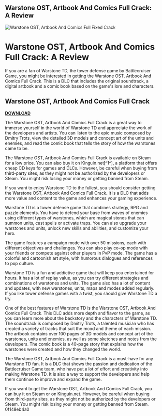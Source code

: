 ## Warstone OST, Artbook And Comics Full Crack: A Review

 
![Warstone OST, Artbook And Comics Full Fixed Crack](https://encrypted-tbn3.gstatic.com/images?q=tbn:ANd9GcRp6JhGFJ59YVTs30la-ArtYUPiGcttOdfEaPW9k9HOK4Zj4pRdaR4Ufz4p)

 
# Warstone OST, Artbook And Comics Full Crack: A Review
 
If you are a fan of Warstone TD, the tower defense game by Battlecruiser Game, you might be interested in getting the Warstone OST, Artbook And Comics Full Crack. This is a DLC that includes the original soundtrack, a digital artbook and a comic book based on the game's lore and characters.
 
## Warstone OST, Artbook And Comics Full Crack


[**DOWNLOAD**](https://www.google.com/url?q=https%3A%2F%2Furluso.com%2F2tKDj4&sa=D&sntz=1&usg=AOvVaw2dREfiUHamAdf-xEYvL1YV)

 
The Warstone OST, Artbook And Comics Full Crack is a great way to immerse yourself in the world of Warstone TD and appreciate the work of the developers and artists. You can listen to the epic music composed by Dmitry Trots, view the detailed 3D models and concept art of the units and enemies, and read the comic book that tells the story of how the warstones came to be.
 
The Warstone OST, Artbook And Comics Full Crack is available on Steam for a low price. You can also buy it on Kinguin.net[^1^], a platform that offers cheap CD keys for games and DLCs. However, be careful when buying from third-party sites, as they might not be authorized by the developers or Steam. You might risk losing your money or getting banned from Steam.
 
If you want to enjoy Warstone TD to the fullest, you should consider getting the Warstone OST, Artbook And Comics Full Crack. It is a DLC that adds more value and content to the game and enhances your gaming experience.

Warstone TD is a tower defense game that combines strategy, RPG and puzzle elements. You have to defend your base from waves of enemies using different types of warstones, which are magical stones that can summon units, cast spells or activate traps. You can also upgrade your warstones and units, unlock new skills and abilities, and customize your hero.
 
The game features a campaign mode with over 50 missions, each with different objectives and challenges. You can also play co-op mode with your friends or compete against other players in PvP mode. The game has a colorful and cartoonish art style, with humorous dialogues and references to pop culture.
 
Warstone TD is a fun and addictive game that will keep you entertained for hours. It has a lot of replay value, as you can try different strategies and combinations of warstones and units. The game also has a lot of content and updates, with new warstones, units, maps and modes added regularly. If you like tower defense games with a twist, you should give Warstone TD a try.

One of the best features of Warstone TD is the Warstone OST, Artbook And Comics Full Crack. This DLC adds more depth and flavor to the game, as you can learn more about the backstory and the characters of Warstone TD. The soundtrack is composed by Dmitry Trots, a talented musician who has created a variety of tracks that suit the mood and theme of each mission. The artbook contains over 100 pages of 3D models and concept art of the warstones, units and enemies, as well as some sketches and notes from the developers. The comic book is a 40-page story that explains how the warstones were created and how they changed the world.
 
The Warstone OST, Artbook And Comics Full Crack is a must-have for any Warstone TD fan. It is a DLC that shows the passion and dedication of the Battlecruiser Game team, who have put a lot of effort and creativity into making Warstone TD. It is also a way to support the developers and help them continue to improve and expand the game.
 
If you want to get the Warstone OST, Artbook And Comics Full Crack, you can buy it on Steam or on Kinguin.net. However, be careful when buying from third-party sites, as they might not be authorized by the developers or Steam. You might risk losing your money or getting banned from Steam.
 0f148eb4a0
